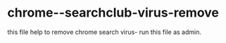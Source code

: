 # chrome--searchclub-virus-remove
this file help to remove chrome search virus- run this file as admin.
